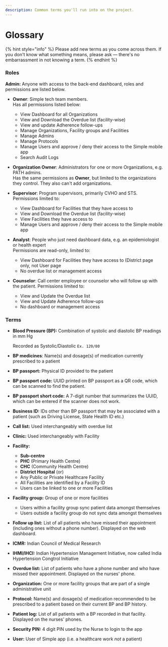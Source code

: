 ```yaml
---
description: Common terms you'll run into on the project.
---
```


# Glossary

{% hint style="info" %}
Please add new terms as you come across them. If you don't know what something means, please ask — there's no embarrassment in not knowing a term.
{% endhint %}

### Roles

**Admin:** Anyone with access to the back-end dashboard, roles and permissions are listed below. 

* **Owner**: Simple tech team members.  
  Has all permissions listed below:

  * View Dashboard for all Organizations
  * View and Download the Overdue list \(facility-wise\)
  * View and update Adherence follow-ups
  * Manage Organizations, Facility groups and Facilities
  * Manage Admins
  * Manage Protocols
  * Manage Users and approve / deny their access to the Simple mobile app 
  * Search Audit Logs

* **Organization Owner**: Administrators for one or more Organizations, e.g. PATH admins.  
  Has the same permissions as **Owner**, but limited to the organizations they control. They also can't add organizations.

* **Supervisor**: Program supervisors, primarily CVHO and STS.  
  Permissions limited to:

  * View Dashboard for Facilities that they have access to
  * View and Download the Overdue list \(facility-wise\)
  * View Facilities they have access to
  * Manage Users and approve / deny their access to the Simple mobile app

* **Analyst**: People who just need dashboard data, e.g. an epidemiologist or health expert  
  Permissions are read-only, limited to:

  * View Dashboard for Facilities they have access to \(District page only, not User page
  * No overdue list or management access

* **Counselor**: Call center employee or counselor who will follow up with the patient. Permissions limited to:
  * View and Update the Overdue list
  * View and Update Adherence follow-ups
  * No dashboard or management access

### Terms

* **Blood Pressure \(BP\):** Combination of systolic and diastolic BP readings in mm Hg

  Recorded as Systolic/Diastolic `Ex. 120/80`

* **BP medicines**: Name\(s\) and dosage\(s\) of medication currently prescribed to a patient
* **BP passport:** Physical ID provided to the patient
* **BP passport code:** UUID printed on BP passport as a QR code, which can be scanned to find the patient.
* **BP passport short code:** A 7-digit number that summarizes the UUID, which can be entered if the scanner does not work.
* **Business ID:** IDs other than BP passport that may be associated with a patient \(such as Driving License, State Health ID etc.\)
* **Call list:** Used interchangeably with overdue list
* **Clinic:** Used interchangeably with Facility
* **Facility:**
  * **Sub-centre**
  * **PHC** \(Primary Health Centre\)
  * **CHC** \(Community Health Centre\)
  * **District Hospital** \(or\)
  * Any Public or Private Healthcare Facility
  * All Facilities are identified by a Facility ID
  * Users can be linked to one or more Facilities
* **Facility group:** Group of one or more facilities
  * Users within a facility group sync patient data amongst themselves
  * Users outside a facility group do not sync data amongst themselves
* **Follow up list:** List of all patients who have missed their appointment \(including ones without a phone number\). Displayed on the web dashboard.
* **ICMR:** Indian Council of Medical Research
* **IHMI/IHCI:** Indian Hypertension Management Initiative, now called India Hypertension Congtrol Initiative
* **Overdue list:** List of patients who have a phone number and who have missed their appointment. Displayed on the nurses' phone.
* **Organization:** One or more facility groups that are part of a single administrative unit
* **Protocol:** Name\(s\) and dosage\(s\) of medication recommended to be prescribed to a patient based on their current BP and BP history.
* **Patient log:** List of all patients with a BP recorded in that facility. Displayed on the nurses' phones. 
* **Security PIN:** 4 digit PIN used by the Nurse to login to the app
* **User:** User of Simple app \(i.e. a healthcare work _not_ a patient\)


